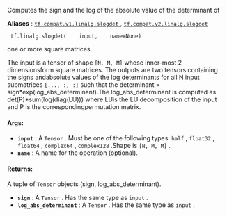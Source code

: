 Computes the sign and the log of the absolute value of the determinant of

**Aliases** : [ `tf.compat.v1.linalg.slogdet` ](/api_docs/python/tf/linalg/slogdet), [ `tf.compat.v2.linalg.slogdet` ](/api_docs/python/tf/linalg/slogdet)

```
 tf.linalg.slogdet(    input,    name=None) 
```

one or more square matrices.

The input is a tensor of shape  `[N, M, M]`  whose inner-most 2 dimensionsform square matrices. The outputs are two tensors containing the signs andabsolute values of the log determinants for all N input submatrices `[..., :, :]`  such that the determinant = sign*exp(log_abs_determinant).The log_abs_determinant is computed as det(P)*sum(log(diag(LU))) where LUis the LU decomposition of the input and P is the correspondingpermutation matrix.

#### Args:
- **`input`** : A  `Tensor` . Must be one of the following types:  `half` ,  `float32` ,  `float64` ,  `complex64` ,  `complex128` .Shape is  `[N, M, M]` .
- **`name`** : A name for the operation (optional).


#### Returns:
A tuple of  `Tensor`  objects (sign, log_abs_determinant).

- **`sign`** : A  `Tensor` . Has the same type as  `input` .
- **`log_abs_determinant`** : A  `Tensor` . Has the same type as  `input` .
